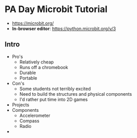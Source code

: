 # PA Day Microbit Tutorial

- https://microbit.org/
- **In-browser editor**: https://python.microbit.org/v/3

## Intro
- Pro's
  - Relatively cheap
  - Runs off a chromebook
  - Durable
  - Portable
- Con's
  - Some students not terribly excited
  - Need to build the structures and physical components
  - I'd rather put time into 2D games
- Projects
- Components
  - Accelerometer
  - Compass
  - Radio
- 
